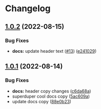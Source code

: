 # Changelog

## [1.0.2](https://github.com/msutkowski/cf-previews-test/compare/docs-v1.0.1...docs-v1.0.2) (2022-08-15)


### Bug Fixes

* **docs:** update header text ([#13](https://github.com/msutkowski/cf-previews-test/issues/13)) ([e241029](https://github.com/msutkowski/cf-previews-test/commit/e2410291f39fcf98f3272b1e1ad2d9709e4303a3))

## [1.0.1](https://github.com/msutkowski/cf-previews-test/compare/docs-v1.0.0...docs-v1.0.1) (2022-08-14)


### Bug Fixes

* **docs:** header copy changes ([c6da68a](https://github.com/msutkowski/cf-previews-test/commit/c6da68afe11f2984bf185317cc63f14783bf8aca))
* superduper cool docs copy ([5ac609a](https://github.com/msutkowski/cf-previews-test/commit/5ac609a9411ff30b2c00d2b586f923d656f3f434))
* update docs copy ([88e0b23](https://github.com/msutkowski/cf-previews-test/commit/88e0b2349850bcaeec3d002d7676bbab646ef278))
